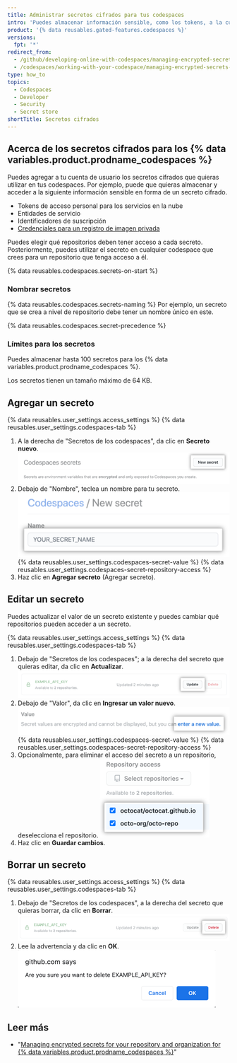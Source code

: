 ```yaml
---
title: Administrar secretos cifrados para tus codespaces
intro: 'Puedes almacenar información sensible, como los tokens, a la cual quieras acceder en tus codespaces en forma de variables de ambiente.'
product: '{% data reusables.gated-features.codespaces %}'
versions:
  fpt: '*'
redirect_from:
  - /github/developing-online-with-codespaces/managing-encrypted-secrets-for-codespaces
  - /codespaces/working-with-your-codespace/managing-encrypted-secrets-for-codespaces
type: how_to
topics:
  - Codespaces
  - Developer
  - Security
  - Secret store
shortTitle: Secretos cifrados
---
```


 


## Acerca de los secretos cifrados para los {% data variables.product.prodname_codespaces %}

Puedes agregar a tu cuenta de usuario los secretos cifrados que quieras utilizar en tus codespaces. Por ejemplo, puede que quieras almacenar y acceder a la siguiente información sensible en forma de un secreto cifrado.

- Tokens de acceso personal para los servicios en la nube
- Entidades de servicio
- Identificadores de suscripción
- [Credenciales para un registro de imagen privada](/codespaces/codespaces-reference/allowing-your-codespace-to-access-a-private-image-registry)

Puedes elegir qué repositorios deben tener acceso a cada secreto. Posteriormente, puedes utilizar el secreto en cualquier codespace que crees para un repositorio que tenga acceso a él.

{% data reusables.codespaces.secrets-on-start %}

### Nombrar secretos

{% data reusables.codespaces.secrets-naming %} Por ejemplo, un secreto que se crea a nivel de repositorio debe tener un nombre único en este.

  {% data reusables.codespaces.secret-precedence %}

### Límites para los secretos

Puedes almacenar hasta 100 secretos para los {% data variables.product.prodname_codespaces %}.

Los secretos tienen un tamaño máximo de 64 KB.

## Agregar un secreto

{% data reusables.user_settings.access_settings %}
{% data reusables.user_settings.codespaces-tab %}
1. A la derecha de "Secretos de los codespaces", da clic en **Secreto nuevo**. ![Botón de "Secreto nuevo"](/assets/images/help/settings/codespaces-new-secret-button.png)
1. Debajo de "Nombre", teclea un nombre para tu secreto. ![Caja de texto de "Nombre"](/assets/images/help/settings/codespaces-secret-name-field.png)
{% data reusables.user_settings.codespaces-secret-value %}
{% data reusables.user_settings.codespaces-secret-repository-access %}
1. Haz clic en **Agregar secreto** (Agregar secreto).

## Editar un secreto

Puedes actualizar el valor de un secreto existente y puedes cambiar qué repositorios pueden acceder a un secreto.

{% data reusables.user_settings.access_settings %}
{% data reusables.user_settings.codespaces-tab %}
1. Debajo de "Secretos de los codespaces"; a la derecha del secreto que quieras editar, da clic en **Actualizar**. ![Botón de "Actualizar"](/assets/images/help/settings/codespaces-secret-update-button.png)
1. Debajo de "Valor", da clic en **Ingresar un valor nuevo**. ![Enlace de "Ingresar un valor nuevo"](/assets/images/help/settings/codespaces-secret-update-value-text.png)
{% data reusables.user_settings.codespaces-secret-value %}
{% data reusables.user_settings.codespaces-secret-repository-access %}
1. Opcionalmente, para eliminar el acceso del secreto a un repositorio, deselecciona el repositorio. ![Casillas de verificación para eliminar el acceso a los repositorios](/assets/images/help/settings/codespaces-secret-repository-checkboxes.png)
1. Haz clic en **Guardar cambios**.

## Borrar un secreto

{% data reusables.user_settings.access_settings %}
{% data reusables.user_settings.codespaces-tab %}
1. Debajo de "Secretos de los codespaces", a la derecha del secreto que quieras borrar, da clic en **Borrar**. ![Botón de "Borrar"](/assets/images/help/settings/codespaces-secret-delete-button.png)
1. Lee la advertencia y da clic en **OK**. ![Confirmación para borrar un secreto](/assets/images/help/settings/codespaces-secret-delete-warning.png)

## Leer más

- "[Managing encrypted secrets for your repository and organization for {% data variables.product.prodname_codespaces %}](/codespaces/managing-codespaces-for-your-organization/managing-encrypted-secrets-for-your-repository-and-organization-for-codespaces)"
